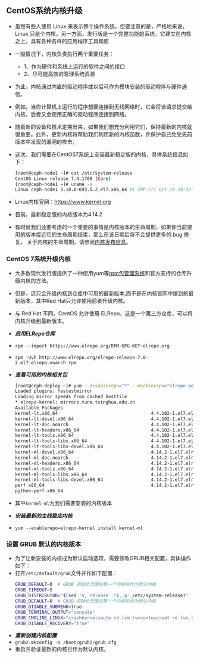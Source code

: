 ## CentOS系统内核升级

- 虽然有些人使用 Linux 来表示整个操作系统，但要注意的是，严格地来说，Linux 只是个内核。另一方面，发行版是一个完整功能的系统，它建立在内核之上，具有各种各样的应用程序工具和库
- 一般情况下，内核负责执行两个重要任务：
  - 1、作为硬件和系统上运行的软件之间的接口
  - 2、尽可能高效的管理系统资源
- 为此，内核通过内置的驱动程序或以后可作为模块安装的驱动程序与硬件通信。
- 例如，当你计算机上运行的程序想要连接到无线网络时，它会将该请求提交给内核，后者又会使用正确的驱动程序连接到网络。
- 随着新的设备和技术定期出来，如果我们想充分利用它们，保持最新的内核就很重要。此外，更新内核将帮助我们利用新的内核函数，并保护自己免受先前版本中发现的漏洞的攻击。

- 这次，我们需要在CentOS7系统上安装最新稳定版的内核，具体系统信息如下：
  ``` bash
  [root@ceph-node1 ~]# cat /etc/system-release
  CentOS Linux release 7.4.1708 (Core) 
  [root@ceph-node1 ~]# uname -a
  Linux ceph-node1 3.10.0-693.5.2.el7.x86_64 #1 SMP Fri Oct 20 20:32:50 UTC 2017 x86_64 x86_64 x86_64 GNU/Linux
  ```
- Linux内核官网：<https://www.kernel.org>
- 目前，最新稳定版的内核版本为4.14.2
- 有时候我们还要考虑的一个重要的事情是内核版本的生命周期，如果你当前使用的版本接近它的生命周期结束，那么在该日期后将不会提供更多的 bug 修复。
关于内核的生命周期，请参阅[内核发布信息](https://www.kernel.org/category/releases.html)。

### CentOS 7系统升级内核
- 大多数现代发行版提供了一种使用yum等[rpm包管理系统](https://www.tecmint.com/20-linux-yum-yellowdog-updater-modified-commands-for-package-mangement/)和官方支持的仓库升级内核的方法。
- 但是，这只会升级内核到仓库中可用的最新版本,而不是在内核官网中提到的最新版本，其中Red Hat只允许使用前者升级内核。
- 与 Red Hat 不同，CentOS 允许使用 ELRepo，这是一个第三方仓库，可以将内核升级到最新版本。

- ***启用ELRepo仓库***
- `rpm --import https://www.elrepo.org/RPM-GPG-KEY-elrepo.org`
- `rpm -Uvh http://www.elrepo.org/elrepo-release-7.0-2.el7.elrepo.noarch.rpm`

- ***查看可用的内核相关包***
  ``` bash
  [root@ceph-deploy ~]# yum --disablerepo="*" --enablerepo="elrepo-kernel" list available
  Loaded plugins: fastestmirror
  Loading mirror speeds from cached hostfile
  * elrepo-kernel: mirrors.tuna.tsinghua.edu.cn
  Available Packages
  kernel-lt.x86_64                                   4.4.102-1.el7.elrepo                   elrepo-kernel
  kernel-lt-devel.x86_64                             4.4.102-1.el7.elrepo                   elrepo-kernel
  kernel-lt-doc.noarch                               4.4.102-1.el7.elrepo                   elrepo-kernel
  kernel-lt-headers.x86_64                           4.4.102-1.el7.elrepo                   elrepo-kernel
  kernel-lt-tools.x86_64                             4.4.102-1.el7.elrepo                   elrepo-kernel
  kernel-lt-tools-libs.x86_64                        4.4.102-1.el7.elrepo                   elrepo-kernel
  kernel-lt-tools-libs-devel.x86_64                  4.4.102-1.el7.elrepo                   elrepo-kernel
  kernel-ml-devel.x86_64                             4.14.2-1.el7.elrepo                    elrepo-kernel
  kernel-ml-doc.noarch                               4.14.2-1.el7.elrepo                    elrepo-kernel
  kernel-ml-headers.x86_64                           4.14.2-1.el7.elrepo                    elrepo-kernel
  kernel-ml-tools.x86_64                             4.14.2-1.el7.elrepo                    elrepo-kernel
  kernel-ml-tools-libs.x86_64                        4.14.2-1.el7.elrepo                    elrepo-kernel
  kernel-ml-tools-libs-devel.x86_64                  4.14.2-1.el7.elrepo                    elrepo-kernel
  perf.x86_64                                        4.14.2-1.el7.elrepo                    elrepo-kernel
  python-perf.x86_64              
  ```
- 其中`kernel-ml`为我们需要安装的内核版本
- ***安装最新的主线稳定内核***
- `yum --enablerepo=elrepo-kernel install kernel-ml`

### 设置 GRUB 默认的内核版本
- 为了让新安装的内核成为默认启动选项，需要修改GRUB相关配置，具体操作如下：
- 打开`/etc/default/grub`文件并作如下配置：
  ``` bash
  GRUB_DEFAULT=0  # GRUB 初始化页面的第一个内核将作为默认内核
  GRUB_TIMEOUT=5
  GRUB_DISTRIBUTOR="$(sed 's, release .*$,,g' /etc/system-release)"
  GRUB_DEFAULT=0  # GRUB 初始化页面的第一个内核将作为默认内核
  GRUB_DISABLE_SUBMENU=true
  GRUB_TERMINAL_OUTPUT="console"
  GRUB_CMDLINE_LINUX="crashkernel=auto rd.lvm.lv=centos/root rd.lvm.lv=centos/swap rhgb quiet"
  GRUB_DISABLE_RECOVERY="true"
  ```
- ***重新创建内核配置***
- `grub2-mkconfig -o /boot/grub2/grub.cfg`
- 重启并验证最新的内核已作为默认内核。
  

